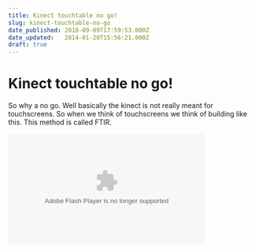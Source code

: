 ```yaml
---
title: Kinect touchtable no go!
slug: kinect-touchtable-no-go
date_published: 2018-09-09T17:59:53.000Z
date_updated:   2014-01-20T15:56:21.000Z
draft: true
---
```


# Kinect touchtable no go!

So why a no go. Well basically the kinect is not really meant for touchscreens. So when we think of touchscreens we think of building like this. This method is called FTIR.

<object classid="clsid:d27cdb6e-ae6d-11cf-96b8-444553540000" codebase="http://download.macromedia.com/pub/shockwave/cabs/flash/swflash.cab#version=6,0,40,0" height="226" width="400"><param name="data" value="http://www.flickr.com/apps/video/stewart.swf?v=71377"></param><param name="flashvars" value="intl_lang=en-us&photo_secret=42e1364d60&photo_id=5364045499"></param><param name="bgcolor" value="#000000"></param><param name="allowFullScreen" value="true"></param><param name="src" value="http://www.flickr.com/apps/video/stewart.swf?v=71377"></param><param name="allowfullscreen" value="true"></param><embed allowfullscreen="true" bgcolor="#000000" data="http://www.flickr.com/apps/video/stewart.swf?v=71377" flashvars="intl_lang=en-us&photo_secret=42e1364d60&photo_id=5364045499" height="226" src="http://www.flickr.com/apps/video/stewart.swf?v=71377" type="application/x-shockwave-flash" width="400"></embed></object>
